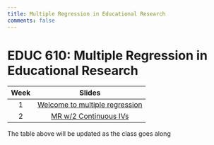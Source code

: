 ```yaml
---
title: Multiple Regression in Educational Research
comments: false
---
```


# EDUC 610: Multiple Regression in Educational Research

|Week| Slides |
|:--:|:------------------------:|
| 1  |[Welcome to multiple regression](../mr-slides/w1/) |
| 2  |[MR w/2 Continuous IVs](../mr-slides/w2/) |

The table above will be updated as the class goes along